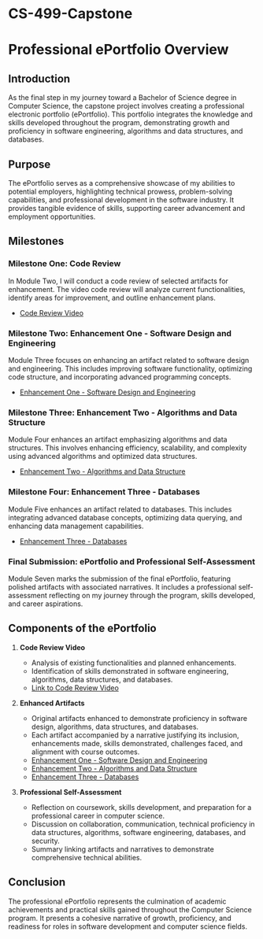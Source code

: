 # CS-499-Capstone
# Professional ePortfolio Overview

## Introduction

As the final step in my journey toward a Bachelor of Science degree in Computer Science, the capstone project involves creating a professional electronic portfolio (ePortfolio). This portfolio integrates the knowledge and skills developed throughout the program, demonstrating growth and proficiency in software engineering, algorithms and data structures, and databases.

## Purpose

The ePortfolio serves as a comprehensive showcase of my abilities to potential employers, highlighting technical prowess, problem-solving capabilities, and professional development in the software industry. It provides tangible evidence of skills, supporting career advancement and employment opportunities.

## Milestones

### Milestone One: Code Review

In Module Two, I will conduct a code review of selected artifacts for enhancement. The video code review will analyze current functionalities, identify areas for improvement, and outline enhancement plans.

- [Code Review Video](CS-499/code_review/README.md)

### Milestone Two: Enhancement One - Software Design and Engineering

Module Three focuses on enhancing an artifact related to software design and engineering. This includes improving software functionality, optimizing code structure, and incorporating advanced programming concepts.

- [Enhancement One - Software Design and Engineering](CS-499/enhancements/CS-300/README.md)

### Milestone Three: Enhancement Two - Algorithms and Data Structure

Module Four enhances an artifact emphasizing algorithms and data structures. This involves enhancing efficiency, scalability, and complexity using advanced algorithms and optimized data structures.

- [Enhancement Two - Algorithms and Data Structure](CS-499/enhancements/CS-340/README.md)

### Milestone Four: Enhancement Three - Databases

Module Five enhances an artifact related to databases. This includes integrating advanced database concepts, optimizing data querying, and enhancing data management capabilities.

- [Enhancement Three - Databases](CS-499/enhancements/CS-360/README.md)

### Final Submission: ePortfolio and Professional Self-Assessment

Module Seven marks the submission of the final ePortfolio, featuring polished artifacts with associated narratives. It includes a professional self-assessment reflecting on my journey through the program, skills developed, and career aspirations.

## Components of the ePortfolio

1. **Code Review Video**
   - Analysis of existing functionalities and planned enhancements.
   - Identification of skills demonstrated in software engineering, algorithms, data structures, and databases.
   - [Link to Code Review Video](CS-499/code_review/README.md)

2. **Enhanced Artifacts**
   - Original artifacts enhanced to demonstrate proficiency in software design, algorithms, data structures, and databases.
   - Each artifact accompanied by a narrative justifying its inclusion, enhancements made, skills demonstrated, challenges faced, and alignment with course outcomes.
   - [Enhancement One - Software Design and Engineering](CS-499/enhancements/CS-300/README.md)
   - [Enhancement Two - Algorithms and Data Structure](CS-499/enhancements/CS-340/README.md)
   - [Enhancement Three - Databases](CS-499/enhancements/CS-360/README.md)

3. **Professional Self-Assessment**
   - Reflection on coursework, skills development, and preparation for a professional career in computer science.
   - Discussion on collaboration, communication, technical proficiency in data structures, algorithms, software engineering, databases, and security.
   - Summary linking artifacts and narratives to demonstrate comprehensive technical abilities.

## Conclusion

The professional ePortfolio represents the culmination of academic achievements and practical skills gained throughout the Computer Science program. It presents a cohesive narrative of growth, proficiency, and readiness for roles in software development and computer science fields.
